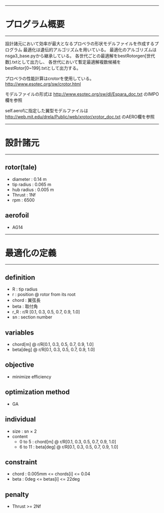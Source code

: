 ------------------------------------
# プログラム概要
------------------------------------
設計諸元において効率が最大となるプロペラの形状モデルファイルを作成するプログラム
最適化は遺伝的アルゴリズムを用いている。
最適化のアルゴリズムはnsga3_base.pyから継承している。
各世代ごとの最適解をbestRotorgen[世代数].txtとして出力し、
各世代において暫定最適解複数候補をbestRotor[0~199].txtとして出力する。

プロペラの性能計算はcrotorを使用している。
http://www.esotec.org/sw/crotor.html

モデルファイルの形式は
http://www.esotec.org/sw/dl/Espara_doc.txt
のIMPO欄を参照

self.aerofに指定した翼型モデルファイルは
http://web.mit.edu/drela/Public/web/xrotor/xrotor_doc.txt
のAERO欄を参照

------------------------------------
# 設計諸元
------------------------------------
## rotor(tale)
- diameter : 0.14 m
- tip radius : 0.065 m
- hub radius : 0.005 m
- Thrust : 1Nf
- rpm : 6500
## aerofoil
- AG14
------------------------------------
# 最適化の定義
------------------------------------
## definition
- R : tip radius
- r : position @ rotor from its root
- chord : 翼弦長
- beta : 取付角
- r_R : r/R [0.1, 0.3, 0.5, 0.7, 0.9, 1.0]
- sn : section number
## variables
- chord[m] @ r/R[0.1, 0.3, 0.5, 0.7, 0.9, 1.0]
- beta[deg] @ r/R[0.1, 0.3, 0.5, 0.7, 0.9, 1.0]
## objective
- minimize efficiency
## optimization method
- GA
## individual
- size : sn × 2
- content
    - 0 to 5  : chord[m] @ r/R[0.1, 0.3, 0.5, 0.7, 0.9, 1.0]
    - 6 to 11 : beta[deg] @ r/R[0.1, 0.3, 0.5, 0.7, 0.9, 1.0]
## constraint
- chord : 0.005mm <= chords[i] <= 0.04
- beta  : 0deg <= betas[i] <= 22deg
## penalty
- Thrust >= 2Nf
